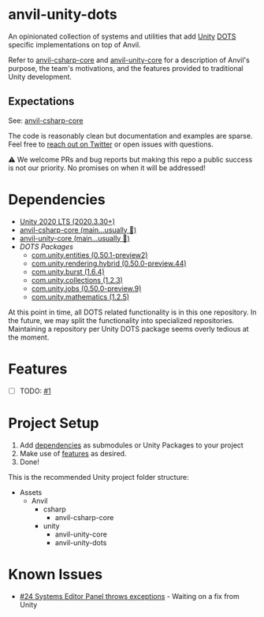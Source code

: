 # anvil-unity-dots

An opinionated collection of systems and utilities that add [Unity](https://unity.com) [DOTS](https://unity.com/dots) specific implementations on top of Anvil.

Refer to [anvil-csharp-core](https://github.com/decline-cookies/anvil-csharp-core) and [anvil-unity-core](https://github.com/decline-cookies/anvil-unity-core) for a description of Anvil's purpose, the team's motivations, and the features provided to traditional Unity development.

## Expectations
See: [anvil-csharp-core](https://github.com/decline-cookies/anvil-csharp-core)

The code is reasonably clean but documentation and examples are sparse. Feel free to [reach out on Twitter](https://twitter.com/declinecookies) or open issues with questions.

⚠️ We welcome PRs and bug reports but making this repo a public success is not our priority. No promises on when it will be addressed!

# Dependencies
- [Unity 2020 LTS (2020.3.30+)](https://unity.com/)
- [anvil-csharp-core (main...usually 😬)](https://github.com/decline-cookies/anvil-csharp-core)
- [anvil-unity-core (main...usually 😬)](https://github.com/decline-cookies/anvil-unity-core)
- *DOTS Packages*
    - [com.unity.entities (0.50.1-preview2)](https://docs.unity3d.com/Packages/com.unity.entities@0.50/manual/index.html)
    - [com.unity.rendering.hybrid (0.50.0-preview.44)](https://docs.unity3d.com/Packages/com.unity.rendering.hybrid@0.50/manual/index.html)
    - [com.unity.burst (1.6.4)](https://docs.unity3d.com/Packages/com.unity.burst@1.6/manual/index.html)
    - [com.unity.collections (1.2.3)](https://docs.unity3d.com/Packages/com.unity.collections@1.2/manual/index.html)
    - [com.unity.jobs (0.50.0-preview.9)](https://docs.unity3d.com/Packages/com.unity.jobs@0.50/manual/index.html)
    - [com.unity.mathematics (1.2.5)](https://docs.unity3d.com/Packages/com.unity.mathematics@1.2/manual/index.html)
    
At this point in time, all DOTS related functionality is in this one repository. In the future, we may split the functionality into specialized repositories. Maintaining a repository per Unity DOTS package seems overly tedious at the moment.

# Features
 - [ ] TODO: [#1](https://github.com/decline-cookies/anvil-unity-dots/issues/1)

# Project Setup
1. Add [dependencies](#dependencies) as submodules or Unity Packages to your project
2. Make use of [features](#features) as desired.
3. Done!

This is the recommended Unity project folder structure:
- Assets
  - Anvil
    - csharp
      - anvil-csharp-core
    - unity
      - anvil-unity-core
      - anvil-unity-dots

# Known Issues
 - [#24 Systems Editor Panel throws exceptions](https://github.com/decline-cookies/anvil-unity-dots/issues/24) - Waiting on a fix from Unity
